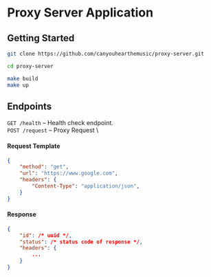 # Proxy Server Application

## Getting Started

```sh
git clone https://github.com/canyouhearthemusic/proxy-server.git

cd proxy-server

make build
make up
```

## Endpoints

`GET /health` – Health check endpoint.
\
`POST /request` – Proxy Request
\
#### Request Template
```json
{
    "method": "get",
    "url": "https://www.google.com",
    "headers": {
        "Content-Type": "application/json",
    }
}
```

#### Response
```json
{
    "id": /* uuid */,
    "status": /* status code of response */,
    "headers": {
        ...
    }
}
```